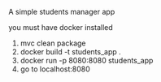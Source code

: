 A simple students manager app

you must have docker installed

1) mvc clean package
2) docker build -t students_app .
3) docker run -p 8080:8080 students_app
4) go to localhost:8080 

